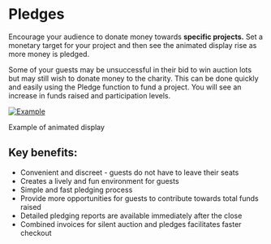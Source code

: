 Pledges
=======

Encourage your audience to donate money towards **specific projects.** Set a monetary target for your project and then see the animated display rise as more money is pledged.

Some of your guests may be unsuccessful in their bid to win auction lots but may still wish to donate money to the charity. This can be done quickly and easily using the Pledge function to fund a project. You will see an increase in funds raised and participation levels.

[ ![Example](/wp-content/uploads/2011/09/121-300x244.jpg)](/wp-content/uploads/2011/09/121.jpg)

Example of animated display

## Key benefits:
 - Convenient and discreet - guests do not have to leave their seats
 - Creates a lively and fun environment for guests
 - Simple and fast pledging process
 - Provide more opportunities for guests to contribute towards total funds raised
 - Detailed pledging reports are available immediately after the close
 - Combined invoices for silent auction and pledges facilitates faster checkout
